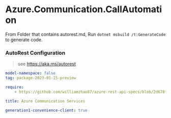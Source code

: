# Azure.Communication.CallAutomation

From Folder that contains autorest.md, Run `dotnet msbuild /t:GenerateCode` to generate code.

### AutoRest Configuration
> see https://aka.ms/autorest

```yaml
model-namespace: false
tag: package-2023-01-15-preview

require:
    - https://github.com/williamzhao87/azure-rest-api-specs/blob/2d678f3847ba480104f5f1c53e9cf893398b9e3c/specification/communication/data-plane/CallAutomation/readme.md

title: Azure Communication Services

generation1-convenience-client: true
```
